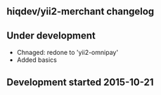 hiqdev/yii2-merchant changelog
------------------------------

## Under development

- Chnaged: redone to 'yii2-omnipay'
- Added basics

## Development started 2015-10-21

